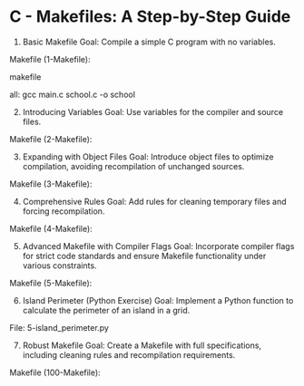 # C - Makefiles: A Step-by-Step Guide

1. Basic Makefile
Goal: Compile a simple C program with no variables.

Makefile (1-Makefile):

makefile

all:
    gcc main.c school.c -o school

2. Introducing Variables
Goal: Use variables for the compiler and source files.

Makefile (2-Makefile):

3. Expanding with Object Files
Goal: Introduce object files to optimize compilation, avoiding recompilation of unchanged sources.

Makefile (3-Makefile):

4. Comprehensive Rules
Goal: Add rules for cleaning temporary files and forcing recompilation.

Makefile (4-Makefile):

5. Advanced Makefile with Compiler Flags
Goal: Incorporate compiler flags for strict code standards and ensure Makefile functionality under various constraints.

Makefile (5-Makefile):

6. Island Perimeter (Python Exercise)
Goal: Implement a Python function to calculate the perimeter of an island in a grid.

File: 5-island_perimeter.py

7. Robust Makefile
Goal: Create a Makefile with full specifications, including cleaning rules and recompilation requirements.

Makefile (100-Makefile):